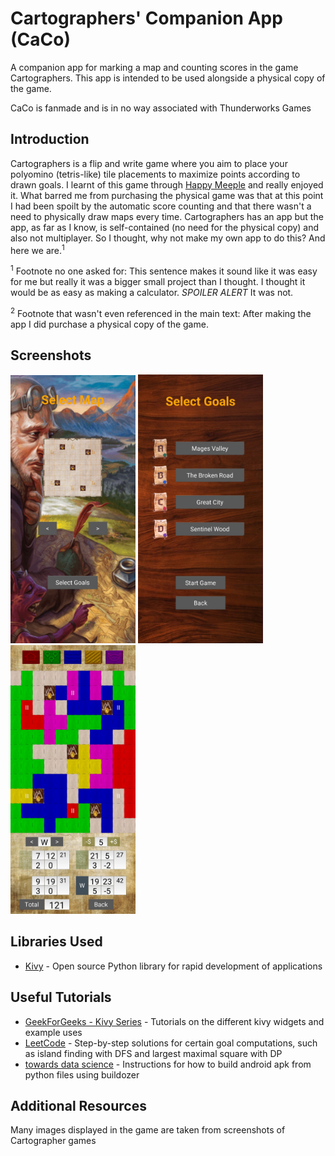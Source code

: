 Cartographers' Companion App (CaCo)
=================

A companion app for marking a map and counting scores in the game Cartographers. This app is intended to be used alongside a physical copy of the game.

CaCo is fanmade and is in no way associated with Thunderworks Games

Introduction
-----------
Cartographers is a flip and write game where you aim to place your polyomino (tetris-like) tile placements to maximize points according to drawn goals. I learnt of this game through [Happy Meeple][0] and really enjoyed it. What barred me from purchasing the physical game was that at this point I had been spoilt by the automatic score counting and that there wasn't a need to physically draw maps every time. Cartographers has an app but the app, as far as I know, is self-contained (no need for the physical copy) and also not multiplayer. So I thought, why not make my own app to do this? And here we are.<sup>1</sup> 

<sup>1</sup> Footnote no one asked for: This sentence makes it sound like it was easy for me but really it was a bigger small project than I thought. I thought it would be as easy as making a calculator. *SPOILER ALERT* It was not.

<sup>2</sup> Footnote that wasn't even referenced in the main text: After making the app I did purchase a physical copy of the game.

[0]: https://www.happymeeple.com/en/

Screenshots
-----------
<p float="left">
<img src="screenshots/map_screenshot.jpg" width="200" />
<img src="screenshots/goals_screenshot.jpg" width="200" />
<img src="screenshots/game_screenshot.jpg" width="200" />
</p>

Libraries Used
--------------
* [Kivy][0] - Open source Python library for rapid development of applications

[0]: https://kivy.org/#home


Useful Tutorials
--------------------
* [GeekForGeeks - Kivy Series][0] - Tutorials on the different kivy widgets and example uses
* [LeetCode][1] - Step-by-step solutions for certain goal computations, such as island finding with DFS and largest maximal square with DP
* [towards data science][2] - Instructions for how to build android apk from python files using buildozer

[0]: https://www.geeksforgeeks.org/kivy-tutorial/
[1]: https://leetcode.com/
[2]: https://towardsdatascience.com/3-ways-to-convert-python-app-into-apk-77f4c9cd55af

Additional Resources
--------------------
Many images displayed in the game are taken from screenshots of Cartographer games
